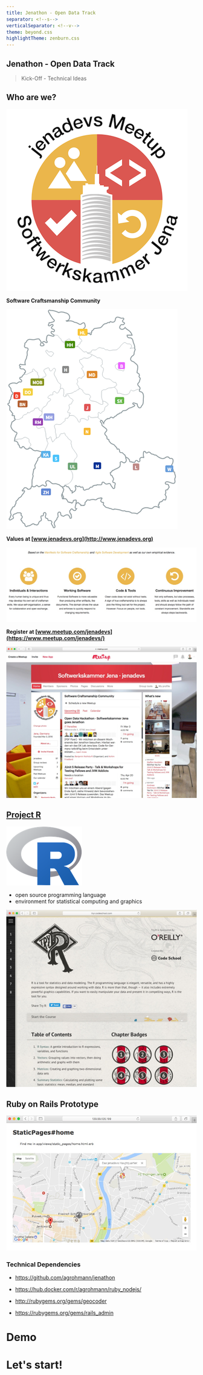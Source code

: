 ```yaml
---
title: Jenathon - Open Data Track
separator: <!--s-->
verticalSeparator: <!--v-->
theme: beyond.css
highlightTheme: zenburn.css
---
```


## Jenathon - Open Data Track

> Kick-Off - Technical Ideas

<!--s-->

## Who are we?

[![logo](img/jenadevs-logo.png)](https://twitter.com/jenadevs)

<!--v-->

__Software Craftsmanship Community__

[![map](img/softwerkskammer-map.png)](https://www.softwerkskammer.org/)

<!--v-->

__Values at [www.jenadevs.org](http://www.jenadevs.org)__

![values](img/jenadevs-values.jpg)

<!--v-->

__Register at [www.meetup.com/jenadevs](https://www.meetup.com/jenadevs/)__

![meetup](img/jenadevs-meetup.jpg)

<!--s-->

## [Project R](https://www.r-project.org)

[![R](img/Rlogo.png)](https://www.google.com/search?q=project+R&source=lnms&tbm=isch&sa=X&ved=0ahUKEwit-d6gxLrSAhWFaxQKHclwBAkQ_AUICCgB&biw=1384&bih=980#tbm=isch&q=project+R+visualization)

- open source programming language
- environment for statistical computing and graphics

<!--v-->

[![code-school-try-r](img/code-school-try-r.jpg)](http://tryr.codeschool.com)

<!--s-->

## Ruby on Rails Prototype

![concept-diagram](img/jenathon-app.jpg)

<!--v-->

### Technical Dependencies

- https://github.com/agrohmann/jenathon
- https://hub.docker.com/r/agrohmann/ruby_nodejs/

- http://rubygems.org/gems/geocoder
- https://rubygems.org/gems/rails_admin

<!--v-->

# Demo

<!--s-->

# Let's start!
